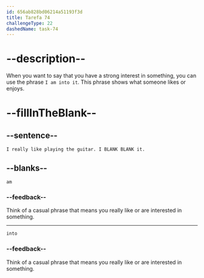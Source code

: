```yaml
---
id: 656ab828bd06214a51193f3d
title: Tarefa 74
challengeType: 22
dashedName: task-74
---
```


# --description--

When you want to say that you have a strong interest in something, you can use the phrase `I am into it`. This phrase shows what someone likes or enjoys.

# --fillInTheBlank--

## --sentence--

`I really like playing the guitar. I BLANK BLANK it.`

## --blanks--

`am`

### --feedback--

Think of a casual phrase that means you really like or are interested in something.

---

`into`

### --feedback--

Think of a casual phrase that means you really like or are interested in something.

